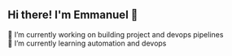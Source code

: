 ## Hi there! I'm Emmanuel 👋


🔭 I’m currently working on building project and devops pipelines<br>
🌱 I’m currently learning automation and devops<br>
